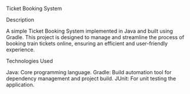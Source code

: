 Ticket Booking System

Description 

A simple Ticket Booking System implemented in Java and built using Gradle.
This project is designed to manage and streamline the process of booking train tickets online,
ensuring an efficient and user-friendly experience.


Technologies Used

Java: Core programming language.
Gradle: Build automation tool for dependency management and project build.
JUnit: For unit testing the application.
